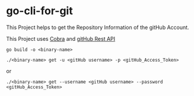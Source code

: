 # go-cli-for-git

This Project helps to get the Repository Information of the gitHub Account.

This Project uses [Cobra](https://github.com/spf13/cobra) and [gitHub Rest API](https://docs.github.com/en/rest)

```shell
go build -o <binary-name>
```

```shell
./<binary-name> get -u <gitHub username> -p <gitHub_Access_Token>
```

or 

```shell
./<binary-name> get --username <gitHub username> --password <gitHub_Access_Token>
```
